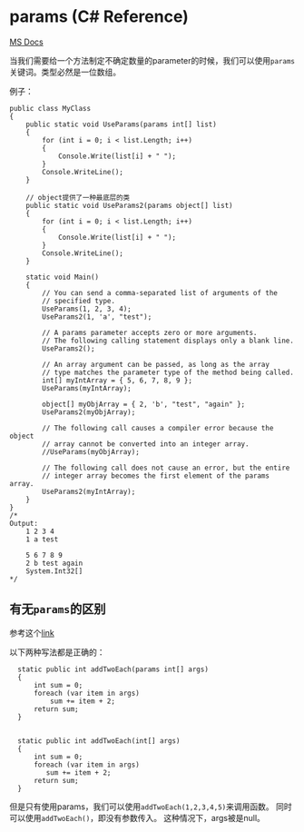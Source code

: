 # params (C# Reference)

[MS Docs](https://docs.microsoft.com/en-us/dotnet/csharp/language-reference/keywords/params)

当我们需要给一个方法制定不确定数量的parameter的时候，我们可以使用`params`关键词。类型必然是一位数组。

例子：

    public class MyClass
    {
        public static void UseParams(params int[] list)
        {
            for (int i = 0; i < list.Length; i++)
            {
                Console.Write(list[i] + " ");
            }
            Console.WriteLine();
        }
        
        // object提供了一种最底层的类
        public static void UseParams2(params object[] list)
        {
            for (int i = 0; i < list.Length; i++)
            {
                Console.Write(list[i] + " ");
            }
            Console.WriteLine();
        }

        static void Main()
        {
            // You can send a comma-separated list of arguments of the
            // specified type.
            UseParams(1, 2, 3, 4);
            UseParams2(1, 'a', "test");

            // A params parameter accepts zero or more arguments.
            // The following calling statement displays only a blank line.
            UseParams2();

            // An array argument can be passed, as long as the array
            // type matches the parameter type of the method being called.
            int[] myIntArray = { 5, 6, 7, 8, 9 };
            UseParams(myIntArray);

            object[] myObjArray = { 2, 'b', "test", "again" };
            UseParams2(myObjArray);

            // The following call causes a compiler error because the object
            // array cannot be converted into an integer array.
            //UseParams(myObjArray);

            // The following call does not cause an error, but the entire
            // integer array becomes the first element of the params array.
            UseParams2(myIntArray);
        }
    }
    /*
    Output:
        1 2 3 4
        1 a test

        5 6 7 8 9
        2 b test again
        System.Int32[]
    */
    
    
## 有无`params`的区别

参考这个[link](https://stackoverflow.com/questions/7580277/why-use-the-params-keyword)

以下两种写法都是正确的：

      static public int addTwoEach(params int[] args)
      {
          int sum = 0;
          foreach (var item in args)
              sum += item + 2;
          return sum;
      }


      static public int addTwoEach(int[] args)
      {
          int sum = 0;
          foreach (var item in args)
             sum += item + 2;
          return sum;
      }
      
但是只有使用params，我们可以使用`addTwoEach(1,2,3,4,5)`来调用函数。
同时可以使用`addTwoEach()`，即没有参数传入。
这种情况下，args被是null。
